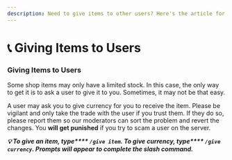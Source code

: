 ```yaml
---
description: Need to give items to other users? Here's the article for you.
---
```


# 📞 Giving Items to Users

### Giving Items to Users

Some shop items may only have a limited stock. In this case, the only way to get it is to ask a user to give it to you. Sometimes, it may not be that easy.

A user may ask you to give currency for you to receive the item. Please be vigilant and only take the trade with the user if you trust them. If they do so, please report them so our moderators can sort the problem and revert the changes. You **will get punished** if you try to scam a user on the server.

_**💡 To give an item, type**** ****`/give item`****. To give currency, type**** ****`/give currency`****. Prompts will appear to complete the slash command.**_
